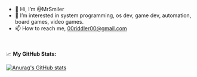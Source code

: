 - 👋 Hi, I’m @MrSmiler
- 👀 I’m interested in system programming, os dev, game dev, automation, board games, video games.
- 📫 How to reach me, 00riddler00@gmail.com

<br>

📈 **My GitHub Stats:**

[![Anurag's GitHub stats](https://github-readme-stats.vercel.app/api?username=MrSmiler)](https://github.com/anuraghazra/github-readme-stats)
